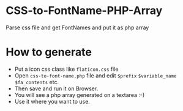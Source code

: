 # CSS-to-FontName-PHP-Array
Parse css file and get FontNames and put it as php array


# How to generate

- Put a icon css class like `flaticon.css` file
- Open `css-to-font-name.php` file and edit `$prefix` `$variable_name` `$fa_contents` etc.
- Then save and run it on Browser.
- You will see a php array generated on a textarea :-)
- Use it where you want to use.